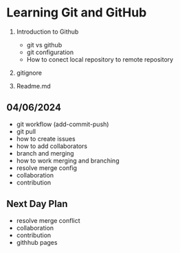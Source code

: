 # Learning Git and GitHub

1. Introduction to Github

     - git vs github
     - git configuration
     - How to conect local repository to remote repository
 

2. gitignore
3. Readme.md

## 04/06/2024

- git workflow (add-commit-push)
- git pull
- how to create issues
- how to add collaborators
- branch and merging
- how to work merging and branching
- resolve merge config
- collaboration
- contribution


## Next Day Plan

- resolve merge conflict
- collaboration
- contribution
- githhub pages
